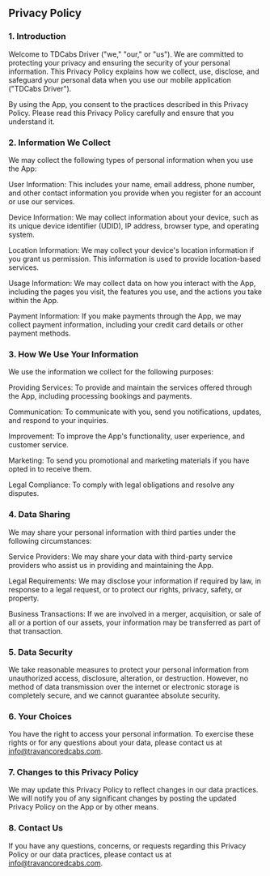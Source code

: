 ## Privacy Policy

### 1. Introduction

Welcome to TDCabs Driver ("we," "our," or "us"). We are committed to protecting your privacy and ensuring the security of your personal information. This Privacy Policy explains how we collect, use, disclose, and safeguard your personal data when you use our mobile application ("TDCabs Driver").

By using the App, you consent to the practices described in this Privacy Policy. Please read this Privacy Policy carefully and ensure that you understand it.

### 2. Information We Collect

We may collect the following types of personal information when you use the App:

User Information: This includes your name, email address, phone number, and other contact information you provide when you register for an account or use our services.

Device Information: We may collect information about your device, such as its unique device identifier (UDID), IP address, browser type, and operating system.

Location Information: We may collect your device's location information if you grant us permission. This information is used to provide location-based services.

Usage Information: We may collect data on how you interact with the App, including the pages you visit, the features you use, and the actions you take within the App.

Payment Information: If you make payments through the App, we may collect payment information, including your credit card details or other payment methods.

### 3. How We Use Your Information

We use the information we collect for the following purposes:

Providing Services: To provide and maintain the services offered through the App, including processing bookings and payments.

Communication: To communicate with you, send you notifications, updates, and respond to your inquiries.

Improvement: To improve the App's functionality, user experience, and customer service.

Marketing: To send you promotional and marketing materials if you have opted in to receive them.

Legal Compliance: To comply with legal obligations and resolve any disputes.

### 4. Data Sharing

We may share your personal information with third parties under the following circumstances:

Service Providers: We may share your data with third-party service providers who assist us in providing and maintaining the App.

Legal Requirements: We may disclose your information if required by law, in response to a legal request, or to protect our rights, privacy, safety, or property.

Business Transactions: If we are involved in a merger, acquisition, or sale of all or a portion of our assets, your information may be transferred as part of that transaction.

### 5. Data Security

We take reasonable measures to protect your personal information from unauthorized access, disclosure, alteration, or destruction. However, no method of data transmission over the internet or electronic storage is completely secure, and we cannot guarantee absolute security.

### 6. Your Choices

You have the right to access your personal information. To exercise these rights or for any questions about your data, please contact us at info@travancoredcabs.com.

### 7. Changes to this Privacy Policy

We may update this Privacy Policy to reflect changes in our data practices. We will notify you of any significant changes by posting the updated Privacy Policy on the App or by other means.

### 8. Contact Us

If you have any questions, concerns, or requests regarding this Privacy Policy or our data practices, please contact us at info@travancoredcabs.com.
